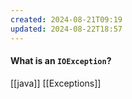 ```yaml
---
created: 2024-08-21T09:19
updated: 2024-08-22T18:57
---
```

#### What is an `IOException`?


[[java]] [[Exceptions]]